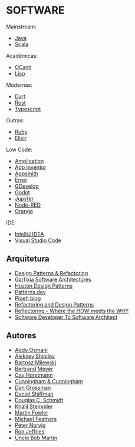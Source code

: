# SOFTWARE

Mainstream:

- [Java](software/java.md 'Java')
- [Scala](software/scala.md 'Scala')

Acadêmicas:

- [OCaml](software/ocaml.md 'OCaml')
- [Lisp](software/lisp.md 'Lisp')

Modernas:

- [Dart](software/dart.md 'Dart')
- [Rust](software/rust.md 'Rust')
- [Typescript](software/typescript.md 'Typescript')

Outras:

- [Ruby](software/ruby.md 'Ruby')
- [Elixir](software/elixir.md 'Elixir')

Low Code:

- [Amplication](https://amplication.com/ 'Amplication')
- [App Inventor](http://appinventor.mit.edu/ 'App Inventor')
- [Appsmith](https://github.com/appsmithorg/appsmith 'Appsmith')
- [Enso](https://enso.org/ 'Enso')
- [GDevelop](https://gdevelop.io/ 'GDevelop')
- [Godot](https://godotengine.org/ 'Godot')
- [Jupyter](https://jupyter.org/ 'Jupyter')
- [Node-RED](https://nodered.org/ 'Node-RED')
- [Orange](https://orangedatamining.com/ 'Orange')

IDE:

- [IntelliJ IDEA](jetbrains.com/idea/ 'IntelliJ IDEA')
- [Visual Studio Code](https://code.visualstudio.com/ 'Visual Studio Code')

## Arquitetura

- [Design Patterns & Refactoring](https://sourcemaking.com/ 'Design Patterns & Refactoring')
- [Garfixia Software Architectures](https://www.dossier-andreas.net/software_architecture/ 'Garfixia Software Architectures')
- [Huston Design Patterns](http://www.vincehuston.org/dp/ 'Huston Design Patterns')
- [Patterns.dev](https://www.patterns.dev/ 'Patterns.dev')
- [Ploeh blog](https://blog.ploeh.dk/ 'Ploeh blog')
- [Refactoring and Design Patterns](https://refactoring.guru/ 'Refactoring and Design Patterns')
- [Reflectoring - Where the HOW meets the WHY](https://reflectoring.io/ 'Reflectoring - Where the HOW meets the WHY')
- [Software Developer To Software Architect](https://developertoarchitect.com/ 'Software Developer To Software Architect')

## Autores

- [Addy Osmani](https://addyosmani.com/ 'Addy Osmani')
- [Aleksey Shipilëv](https://shipilev.net/ 'Aleksey Shipilëv')
- [Bartosz Milewski](https://bartoszmilewski.com/ 'Bartosz Milewski')
- [Bertrand Meyer](https://bertrandmeyer.com/ 'Bertrand Meyer')
- [Cay Horstmann](https://horstmann.com/ 'Cay Horstmann')
- [Cunningham & Cunningham](http://c2.com/ 'Cunningham & Cunningham')
- [Dan Grossman](https://homes.cs.washington.edu/~djg/ 'Dan Grossman')
- [Daniel Shiffman](https://shiffman.net/ 'Daniel Shiffman')
- [Douglas C. Schmidt](https://www.dre.vanderbilt.edu/~schmidt/ 'Douglas C. Schmidt')
- [Khalil Stemmler](https://khalilstemmler.com/ 'Khalil Stemmler')
- [Martin Fowler](https://martinfowler.com/ 'Martin Fowler')
- [Michael Feathers](https://michaelfeathers.silvrback.com/ 'Michael Feathers')
- [Peter Norvig](https://norvig.com/ 'Peter Norvig')
- [Ron Jeffries](https://ronjeffries.com/ 'Ron Jeffries')
- [Uncle Bob Martin](http://cleancoder.com/ 'Uncle Bob Martin')

